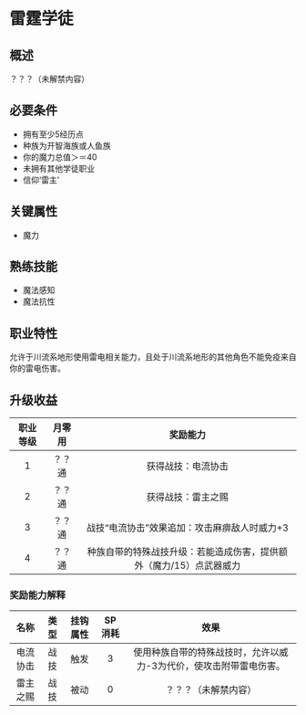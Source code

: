 # 雷霆学徒

## 概述

？？？（未解禁内容）

## 必要条件

* 拥有至少5经历点
* 种族为开智海族或人鱼族
* 你的魔力总值＞＝40
* 未拥有其他学徒职业
* 信仰‘雷主’

## 关键属性

* 魔力

## 熟练技能
 
* 魔法感知
* 魔法抗性

## 职业特性

允许于川流系地形使用雷电相关能力，且处于川流系地形的其他角色不能免疫来自你的雷电伤害。

## 升级收益

职业等级|月零用|奖励能力
:--:|:--:|:--:
1|？？通|获得战技：电流协击
2|？？通|获得战技：雷主之赐
3|？？通|战技“电流协击”效果追加：攻击麻痹敌人时威力+3
4|？？通|种族自带的特殊战技升级：若能造成伤害，提供额外（魔力/15）点武器威力

### 奖励能力解释

名称|类型|挂钩属性|SP消耗|效果
:--:|:--:|:--:|:--:|:--:
电流协击|战技|触发|3|使用种族自带的特殊战技时，允许以威力-3为代价，使攻击附带雷电伤害。
雷主之赐|战技|被动|0|？？？（未解禁内容）
